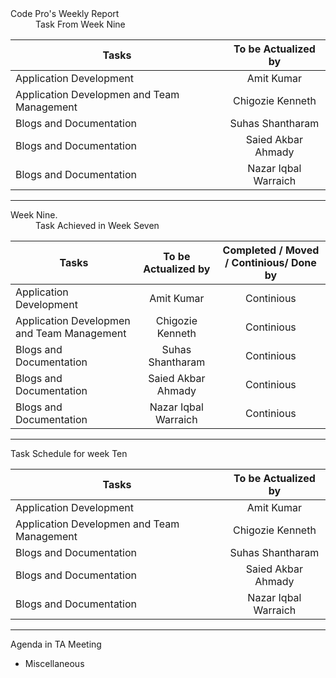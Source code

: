 <dl>
  <dt>Code Pro's Weekly Report</dt>
  <dd> Task From Week Nine</dd>
</dl>


| Tasks        | To be  Actualized by | 
| ------------- |:-------------:|
| Application Development | Amit Kumar|
| Application Developmen and Team Management |Chigozie Kenneth |
| Blogs and Documentation | Suhas Shantharam |
| Blogs and Documentation| Saied Akbar Ahmady | 
| Blogs and Documentation | Nazar Iqbal Warraich | 






****





<dl>
  <dt> Week Nine.</dt>
  <dd> Task Achieved in Week Seven</dd>
</dl>




| Tasks        | To be  Actualized by |   Completed / Moved / Continious/ Done by|
| ------------- |:-------------:|:-------------:|
| Application Development | Amit Kumar| Continious|
| Application Developmen and Team Management |Chigozie Kenneth |Continious|
| Blogs and Documentation | Suhas Shantharam |Continious|
| Blogs and Documentation| Saied Akbar Ahmady | Continious|
| Blogs and Documentation | Nazar Iqbal Warraich |Continious|



*****



<dl>
  <dt>Task Schedule for week Ten</dt>
</dl>


| Tasks        | To be  Actualized by | 
| ------------- |:-------------:|
| Application Development | Amit Kumar|
| Application Developmen and Team Management |Chigozie Kenneth |
| Blogs and Documentation | Suhas Shantharam |
| Blogs and Documentation| Saied Akbar Ahmady | 
| Blogs and Documentation | Nazar Iqbal Warraich | 

***



<dl>
  <dt>Agenda in  TA  Meeting</dt>
</dl>

* Miscellaneous 
